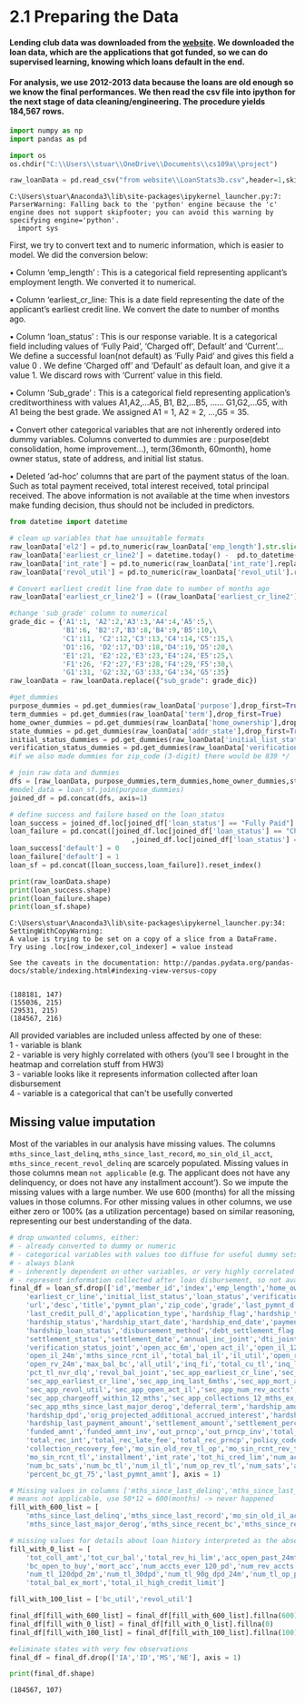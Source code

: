 
# 2.1 Preparing the Data

#### Lending club data was downloaded from the [website](https://www.lendingclub.com/info/download-data.action). We downloaded the loan data, which are the applications that got funded, so we can do supervised learning, knowing which loans default in the end. 
#### For analysis, we use 2012-2013 data because the loans are old enough so we know the final performances. We then read the csv file into ipython for the next stage of data cleaning/engineering. The procedure yields 184,567 rows.


```python
import numpy as np
import pandas as pd

import os
os.chdir("C:\\Users\\stuar\\OneDrive\\Documents\\cs109a\\project")

raw_loanData = pd.read_csv("from website\\LoanStats3b.csv",header=1,skipfooter=2)

```

    C:\Users\stuar\Anaconda3\lib\site-packages\ipykernel_launcher.py:7: ParserWarning: Falling back to the 'python' engine because the 'c' engine does not support skipfooter; you can avoid this warning by specifying engine='python'.
      import sys


First, we try to convert text and to numeric information, which is easier to model. We did the conversion below:<br>

•	Column ‘emp_length’ : This is a categorical field representing applicant’s employment length. We converted it to numerical.<br>

•	Column ‘earliest_cr_line: This is a date field representing the date of the applicant’s earliest credit line. We convert the date to number of months ago.<br>

•	Column ‘loan_status’ : This is our response variable. It is a categorical field including values of ‘Fully Paid’, ‘Charged off’, Default’ and ‘Current’… We define a successful loan(not default)  as ‘Fully Paid’ and gives this field a value 0 . We define ‘Charged off’ and ‘Default’ as default loan, and give it a value 1. We discard rows with ‘Current’ value in this field.<br>

•	Column ‘Sub_grade’ : This is a categorical field representing application’s creditworthiness with values A1,A2,…A5, B1, B2,…B5, …… G1,G2,…G5, with A1 being the best grade. We assigned A1 = 1, A2 = 2, …,G5 = 35.<br>

•	Convert other categorical variables that are not inherently ordered into dummy variables. Columns converted to dummies are : purpose(debt consolidation, home improvement…), term(36month, 60month), home owner status, state of address, and initial list status.<br>

•	Deleted ‘ad-hoc’ columns that are part of the payment status of the loan. Such as total payment received, total interest received, total principal received. The above information is not available at the time when investors make funding decision, thus should not be included in predictors. 



```python
from datetime import datetime

# clean up variables that hae unsuitable formats
raw_loanData['el2'] = pd.to_numeric(raw_loanData['emp_length'].str.slice(0,2),errors='coerce').fillna(0)
raw_loanData['earliest_cr_line2'] = datetime.today() -  pd.to_datetime(raw_loanData['earliest_cr_line'])
raw_loanData['int_rate'] = pd.to_numeric(raw_loanData['int_rate'].replace({'\%': ''}, regex=True))
raw_loanData['revol_util'] = pd.to_numeric(raw_loanData['revol_util'].replace({'\%': ''}, regex=True))

# Convert earliest credit line from date to number of months ago
raw_loanData['earliest_cr_line2'] = ((raw_loanData['earliest_cr_line2'] / np.timedelta64(1, 'M'))).astype(int)

#change 'sub_grade' column to numerical
grade_dic = {'A1':1, 'A2':2,'A3':3,'A4':4,'A5':5,\
             'B1':6, 'B2':7,'B3':8,'B4':9,'B5':10,\
             'C1':11, 'C2':12,'C3':13,'C4':14,'C5':15,\
             'D1':16, 'D2':17,'D3':18,'D4':19,'D5':20,\
             'E1':21, 'E2':22,'E3':23,'E4':24,'E5':25,\
             'F1':26, 'F2':27,'F3':28,'F4':29,'F5':30,\
             'G1':31, 'G2':32,'G3':33,'G4':34,'G5':35}
raw_loanData = raw_loanData.replace({"sub_grade": grade_dic})

#get_dummies
purpose_dummies = pd.get_dummies(raw_loanData['purpose'],drop_first=True)
term_dummies = pd.get_dummies(raw_loanData['term'],drop_first=True)
home_owner_dummies = pd.get_dummies(raw_loanData['home_ownership'],drop_first=True)
state_dummies = pd.get_dummies(raw_loanData['addr_state'],drop_first=True)
initial_status_dummies = pd.get_dummies(raw_loanData['initial_list_status'],drop_first=True)
verification_status_dummies = pd.get_dummies(raw_loanData['verification_status'],drop_first=True)
#if we also made dummies for zip_code (3-digit) there would be 839 */

# join raw data and dummies
dfs = [raw_loanData, purpose_dummies,term_dummies,home_owner_dummies,state_dummies,verification_status_dummies]
#model_data = loan_sf.join(purpose_dummies)
joined_df = pd.concat(dfs, axis=1)

# define success and failure based on the loan_status
loan_success = joined_df.loc[joined_df['loan_status'] == "Fully Paid"]
loan_failure = pd.concat([joined_df.loc[joined_df['loan_status'] == "Charged Off"]
                              ,joined_df.loc[joined_df['loan_status'] == "Default"]])
loan_success['default'] = 0
loan_failure['default'] = 1
loan_sf = pd.concat([loan_success,loan_failure]).reset_index()

print(raw_loanData.shape)
print(loan_success.shape)
print(loan_failure.shape)
print(loan_sf.shape)
```

    C:\Users\stuar\Anaconda3\lib\site-packages\ipykernel_launcher.py:34: SettingWithCopyWarning: 
    A value is trying to be set on a copy of a slice from a DataFrame.
    Try using .loc[row_indexer,col_indexer] = value instead
    
    See the caveats in the documentation: http://pandas.pydata.org/pandas-docs/stable/indexing.html#indexing-view-versus-copy


    (188181, 147)
    (155036, 215)
    (29531, 215)
    (184567, 216)


All provided variables are included unless affected by one of these:<br>
   1 - variable is blank<br>
   2 - variable is very highly correlated with others (you'll see I brought in the heatmap and correlation stuff from HW3)<br>
   3 - variable looks like it represents information collected after loan disbursement<br> 
   4 - variable is a categorical that can't be usefully converted<br>

## Missing value imputation

Most of the variables in our analysis have missing values. The columns `mths_since_last_delinq`, `mths_since_last_record`, `mo_sin_old_il_acct`, `mths_since_recent_revol_delinq` are scarcely populated. Missing values in those columns mean `not applicable` (e.g. The applicant does not have any delinquency, or does not have any installment account’). So we impute the missing values with a large number. We use 600 (months) for all the missing values in those columns. For other missing values in other columns, we use either zero or 100% (as a utilization percentage) based on similar reasoning, representing our best understanding of the data.



```python
# drop unwanted columns, either: 
# - already converted to dummy or numeric
# - categorical variables with values too diffuse for useful dummy sets
# - always blank
# - inherently dependent on other variables, or very highly correlated
# - represent information collected after loan disbursement, so not available for prediction at lending time
final_df = loan_sf.drop(['id','member_id','index','emp_length','home_ownership','term','issue_d','purpose','addr_state',
    'earliest_cr_line','initial_list_status','loan_status','verification_status','emp_title',
    'url','desc','title','pymnt_plan','zip_code','grade','last_pymnt_d','next_pymnt_d',
    'last_credit_pull_d','application_type','hardship_flag','hardship_type','hardship_reason',              
    'hardship_status','hardship_start_date','hardship_end_date','payment_plan_start_date',                      
    'hardship_loan_status','disbursement_method','debt_settlement_flag','debt_settlement_flag_date',                             
    'settlement_status','settlement_date','annual_inc_joint','dti_joint',
    'verification_status_joint','open_acc_6m','open_act_il','open_il_12m',
    'open_il_24m','mths_since_rcnt_il','total_bal_il','il_util','open_rv_12m',
    'open_rv_24m','max_bal_bc','all_util','inq_fi','total_cu_tl','inq_last_12m',
    'pct_tl_nvr_dlq','revol_bal_joint','sec_app_earliest_cr_line','sec_app_inq_last_6mths',
    'sec_app_earliest_cr_line','sec_app_inq_last_6mths','sec_app_mort_acc','sec_app_open_acc',
    'sec_app_revol_util','sec_app_open_act_il','sec_app_num_rev_accts',
    'sec_app_chargeoff_within_12_mths','sec_app_collections_12_mths_ex_med',
    'sec_app_mths_since_last_major_derog','deferral_term','hardship_amount','hardship_length',
    'hardship_dpd','orig_projected_additional_accrued_interest','hardship_payoff_balance_amount',
    'hardship_last_payment_amount','settlement_amount','settlement_percentage','settlement_term',
    'funded_amnt','funded_amnt_inv','out_prncp','out_prncp_inv','total_pymnt','total_pymnt_inv',
    'total_rec_int','total_rec_late_fee','total_rec_prncp','policy_code','recoveries',
    'collection_recovery_fee','mo_sin_old_rev_tl_op','mo_sin_rcnt_rev_tl_op',
    'mo_sin_rcnt_tl','installment','int_rate','tot_hi_cred_lim','num_actv_bc_tl','num_actv_rev_tl',
    'num_bc_sats','num_bc_tl','num_il_tl','num_op_rev_tl','num_sats','avg_cur_bal','total_bc_limit',
    'percent_bc_gt_75','last_pymnt_amnt'], axis = 1)

# Missing values in columns ['mths_since_last_delinq','mths_since_last_record','mo_sin_old_il_acct','mths_since_recent_revol_delinq'] 
# means not applicable, use 50*12 = 600(months) -> never happened
fill_with_600_list = [
    'mths_since_last_delinq','mths_since_last_record','mo_sin_old_il_acct','mths_since_recent_revol_delinq',
    'mths_since_last_major_derog','mths_since_recent_bc','mths_since_recent_bc_dlq','mths_since_recent_inq']

# missing values for details about loan history interpreted as the absence of such events
fill_with_0_list = [
    'tot_coll_amt','tot_cur_bal','total_rev_hi_lim','acc_open_past_24mths',
    'bc_open_to_buy','mort_acc','num_accts_ever_120_pd','num_rev_accts','num_rev_tl_bal_gt_0',
    'num_tl_120dpd_2m','num_tl_30dpd','num_tl_90g_dpd_24m','num_tl_op_past_12m',
    'total_bal_ex_mort','total_il_high_credit_limit']

fill_with_100_list = ['bc_util','revol_util']

final_df[fill_with_600_list] = final_df[fill_with_600_list].fillna(600)
final_df[fill_with_0_list] = final_df[fill_with_0_list].fillna(0)
final_df[fill_with_100_list] = final_df[fill_with_100_list].fillna(100)

#eliminate states with very few observations 
final_df = final_df.drop(['IA','ID','MS','NE'], axis = 1)

print(final_df.shape)
```

    (184567, 107)

